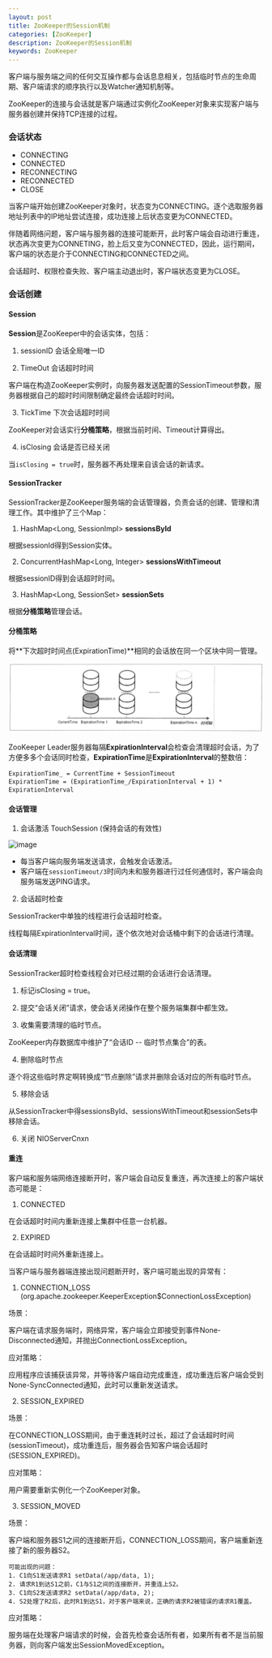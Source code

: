 ```yaml
---
layout: post
title: ZooKeeper的Session机制
categories: [ZooKeeper]
description: ZooKeeper的Session机制
keywords: ZooKeeper
---
```


客户端与服务端之间的任何交互操作都与会话息息相关，包括临时节点的生命周期、客户端请求的顺序执行以及Watcher通知机制等。

ZooKeeper的连接与会话就是客户端通过实例化ZooKeeper对象来实现客户端与服务器创建并保持TCP连接的过程。

### 会话状态

- CONNECTING
- CONNECTED
- RECONNECTING
- RECONNECTED
- CLOSE

当客户端开始创建ZooKeeper对象时，状态变为CONNECTING。逐个选取服务器地址列表中的IP地址尝试连接，成功连接上后状态变更为CONNECTED。

伴随着网络问题，客户端与服务器的连接可能断开，此时客户端会自动进行重连，状态再次变更为CONNETING，脸上后又变为CONNECTED，因此，运行期间，客户端的状态是介于CONNECTING和CONNECTED之间。

会话超时、权限检查失败、客户端主动退出时，客户端状态变更为CLOSE。

### 会话创建

#### Session

**Session**是ZooKeeper中的会话实体，包括：
1. sessionID 会话全局唯一ID

2. TimeOut 会话超时时间

客户端在构造ZooKeeper实例时，向服务器发送配置的SessionTimeout参数，服务器根据自己的超时时间限制确定最终会话超时时间。

3. TickTime 下次会话超时时间

ZooKeeper对会话实行**分桶策略**，根据当前时间、Timeout计算得出。

4. isClosing 会话是否已经关闭

当`isClosing = true`时，服务器不再处理来自该会话的新请求。


#### SessionTracker

SessionTracker是ZooKeeper服务端的会话管理器，负责会话的创建、管理和清理工作。其中维护了三个Map：

1. HashMap<Long, SessionImpl> **sessionsById**

根据sessionId得到Session实体。

2. ConcurrentHashMap<Long, Integer> **sessionsWithTimeout**

根据sessionID得到会话超时时间。

3. HashMap<Long, SessionSet> **sessionSets**

根据**分桶策略**管理会话。

#### 分桶策略

将**下次超时时间点(ExpirationTime)**相同的会话放在同一个区块中同一管理。

![image](https://raw.githubusercontent.com/cheng-dp/ImageHostInGithub/master/zookeeper_session_bucket_expiration_management.png)

ZooKeeper Leader服务器每隔**ExpirationInterval**会检查会清理超时会话，为了方便多多个会话同时检查，**ExpirationTime**是**ExpirationInterval**的整数倍：

```
ExpirationTime_ = CurrentTime + SessionTimeout
ExpirationTime = (ExpirationTime_/ExpirationInterval + 1) * ExpirationInterval
```

#### 会话管理

1. 会话激活 TouchSession (保持会话的有效性)

![image](https://raw.githubusercontent.com/cheng-dp/ImageHostInGithub/master/Users/cdp/Work/ImageHostInGithub/zookeeper_session_touch.png)

- 每当客户端向服务端发送请求，会触发会话激活。
- 客户端在`sessionTimeout/3`时间内未和服务器进行过任何通信时，客户端会向服务端发送PING请求。

2. 会话超时检查

SessionTracker中单独的线程进行会话超时检查。

线程每隔ExpirationInterval时间，逐个依次地对会话桶中剩下的会话进行清理。

#### 会话清理

SessionTracker超时检查线程会对已经过期的会话进行会话清理。

1. 标记isClosing = true。

2. 提交“会话关闭”请求，使会话关闭操作在整个服务端集群中都生效。

3. 收集需要清理的临时节点。

ZooKeeper内存数据库中维护了“会话ID -- 临时节点集合”的表。

4. 删除临时节点

逐个将这些临时界定啊转换成“节点删除”请求并删除会话对应的所有临时节点。

5. 移除会话

从SessionTracker中得sessionsById、sessionsWithTimeout和sessionSets中移除会话。

6. 关闭 NIOServerCnxn

#### 重连

客户端和服务端网络连接断开时，客户端会自动反复重连，再次连接上的客户端状态可能是：

1. CONNECTED

在会话超时时间内重新连接上集群中任意一台机器。

2. EXPIRED

在会话超时时间外重新连接上。


当客户端与服务器端连接出现问题断开时，客户端可能出现的异常有：

1. CONNECTION_LOSS (org.apache.zookeeper.KeeperException$ConnectionLossException)

场景：

客户端在请求服务端时，网络异常，客户端会立即接受到事件None-Disconnected通知，并抛出ConnectionLossException。

应对策略：

应用程序应该捕获该异常，并等待客户端自动完成重连，成功重连后客户端会受到None-SyncConnected通知，此时可以重新发送请求。

2. SESSION_EXPIRED

场景：

在CONNECTION\_LOSS期间，由于重连耗时过长，超过了会话超时时间(sessionTimeout)，成功重连后，服务器会告知客户端会话超时(SESSION_EXPIRED)。

应对策略：

用户需要重新实例化一个ZooKeeper对象。

3. SESSION_MOVED

场景：

客户端和服务器S1之间的连接断开后，CONNECTION_LOSS期间，客户端重新连接了新的服务器S2。

```
可能出现的问题：
1. C1向S1发送请求R1 setData(/app/data, 1);
2. 请求R1到达S1之前，C1与S1之间的连接断开，并重连上S2。
3. C1向S2发送请求R2 setData(/app/data, 2);
4. S2处理了R2后，此时R1到达S1，对于客户端来说，正确的请求R2被错误的请求R1覆盖。
```

应对策略：

服务端在处理客户端请求的时候，会首先检查会话所有者，如果所有者不是当前服务器，则向客户端发出SessionMovedException。